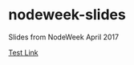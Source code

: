 # nodeweek-slides
Slides from NodeWeek April 2017

[Test Link](https://talks.continuation.io/nodeweek-4-17)

